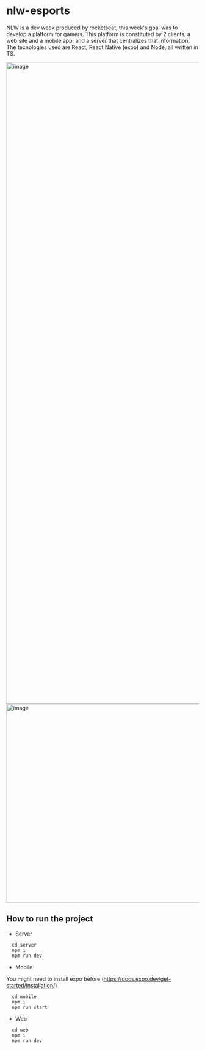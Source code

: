 # nlw-esports

NLW is a dev week produced by rocketseat, this week's goal was to develop a platform for gamers.
This platform is constituted by 2 clients, a web site and a mobile app, and a server that centralizes that information.
The tecnologies used are React, React Native (expo) and Node, all written in TS.

<img width="1677" alt="image" src="https://user-images.githubusercontent.com/14823708/197346786-a7f4541b-d215-4f89-98de-a6778ea0766e.png">

<img width="520" alt="image" src="https://user-images.githubusercontent.com/14823708/197346854-f01960ac-2472-43ba-91a2-4dc140c28983.png">

## How to run the project

- Server

```
  cd server
  npm i
  npm run dev
```

- Mobile

You might need to install expo before (https://docs.expo.dev/get-started/installation/)

```
  cd mobile
  npm i
  npm run start
```

- Web

```
  cd web
  npm i
  npm run dev
```
